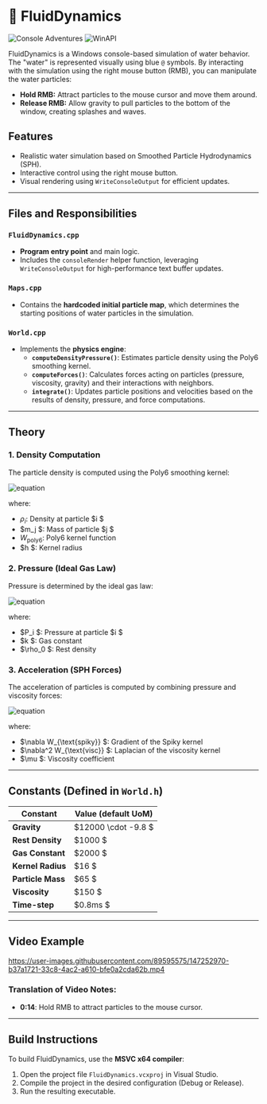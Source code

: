 # 🌊 FluidDynamics

![Console Adventures](https://img.shields.io/badge/Console%20Adventures-green?logo=gnometerminal&logoColor=000000
)  ![WinAPI](https://img.shields.io/badge/WinAPI-blue)

FluidDynamics is a Windows console-based simulation of water behavior. The "water" is represented visually using blue `@` symbols. By interacting with the simulation using the right mouse button (RMB), you can manipulate the water particles:

- **Hold RMB:** Attract particles to the mouse cursor and move them around.
- **Release RMB:** Allow gravity to pull particles to the bottom of the window, creating splashes and waves.

## Features

- Realistic water simulation based on Smoothed Particle Hydrodynamics (SPH).
- Interactive control using the right mouse button.
- Visual rendering using `WriteConsoleOutput` for efficient updates.

---

## Files and Responsibilities

### `FluidDynamics.cpp`
- **Program entry point** and main logic.
- Includes the `consoleRender` helper function, leveraging `WriteConsoleOutput` for high-performance text buffer updates.

### `Maps.cpp`
- Contains the **hardcoded initial particle map**, which determines the starting positions of water particles in the simulation.

### `World.cpp`
- Implements the **physics engine**:
  - **`computeDensityPressure()`**: Estimates particle density using the Poly6 smoothing kernel.
  - **`computeForces()`**: Calculates forces acting on particles (pressure, viscosity, gravity) and their interactions with neighbors.
  - **`integrate()`**: Updates particle positions and velocities based on the results of density, pressure, and force computations.

---

## Theory

### 1. **Density Computation**  
The particle density is computed using the Poly6 smoothing kernel:

![equation](https://latex.codecogs.com/svg.latex?\rho_i=\sum_j&space;m_j\cdot&space;W_{\text{poly6}}(|r_i-r_j|,h))

where:  
- $\rho_i$: Density at particle $i $  
- $m_j $: Mass of particle $j $  
- $W_{\text{poly6}}$: Poly6 kernel function  
- $h $: Kernel radius  

### 2. **Pressure (Ideal Gas Law)**  
Pressure is determined by the ideal gas law:  

![equation](https://latex.codecogs.com/svg.latex?P_i%20=%20k%20\cdot%20(\rho_i%20-%20\rho_0))

where:  
- $P_i $: Pressure at particle $i $  
- $k $: Gas constant  
- $\rho_0 $: Rest density  

### 3. **Acceleration (SPH Forces)**  
The acceleration of particles is computed by combining pressure and viscosity forces:  

![equation](https://latex.codecogs.com/svg.latex?a_i%20=%20-\sum_j%20m_j%20\left(%20\frac{P_i%20+%20P_j}{2%20\cdot%20\rho_j}%20\right)%20\nabla%20W_{\text{spiky}}%20+%20\mu%20\nabla^2%20W_{\text{visc}})

where:  
- $\nabla W_{\text{spiky}} $: Gradient of the Spiky kernel  
- $\nabla^2 W_{\text{visc}} $: Laplacian of the viscosity kernel  
- $\mu $: Viscosity coefficient  

---

## Constants (Defined in `World.h`)

| Constant             | Value (default UoM)    |
|----------------------|------------------------|
| **Gravity**          | $12000 \cdot -9.8 $ |
| **Rest Density**     | $1000 $             |
| **Gas Constant**     | $2000 $             |
| **Kernel Radius**    | $16 $               |
| **Particle Mass**    | $65 $               |
| **Viscosity**        | $150 $              |
| **Time-step**        | $0.8ms $           |

---

## Video Example

https://user-images.githubusercontent.com/89595575/147252970-b37a1721-33c8-4ac2-a610-bfe0a2cda62b.mp4

### Translation of Video Notes:
- **0:14**: Hold RMB to attract particles to the mouse cursor.

---

## Build Instructions

To build FluidDynamics, use the **MSVC x64 compiler**:

1. Open the project file `FluidDynamics.vcxproj` in Visual Studio.
2. Compile the project in the desired configuration (Debug or Release).
3. Run the resulting executable.
